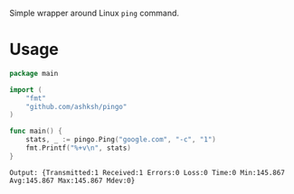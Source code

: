 Simple wrapper around Linux `ping` command.

# Usage
```GO
package main

import (
	"fmt"
	"github.com/ashksh/pingo"
)

func main() {
	stats, _ := pingo.Ping("google.com", "-c", "1")
	fmt.Printf("%+v\n", stats)
}
```

`Output: {Transmitted:1 Received:1 Errors:0 Loss:0 Time:0 Min:145.867 Avg:145.867 Max:145.867 Mdev:0}`
